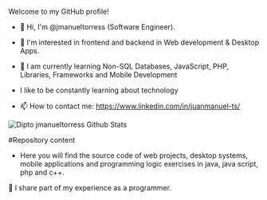 Welcome to my GitHub profile!

- 👋 Hi, I'm @jmanueltorress (Software Engineer).
- 👾 I'm interested in frontend and backend in Web development & Desktop Apps.
- 🌱 I am currently learning Non-SQL Databases, JavaScript, PHP, Libraries, Frameworks and Mobile Development

- I like to be constantly learning about technology



- 📫 How to contact me: https://www.linkedin.com/in/juanmanuel-ts/


![Dipto jmanueltorress Github Stats](https://github-readme-stats.vercel.app/api?username=jmanueltorress&show_icons=true_color=fff&icon_color=9eff79&text_color=9f9f9f&bg_color=c3efff)

#Repository content
- Here you will find the source code of web projects, desktop systems, mobile applications and programming logic exercises in java, java script, php and c++.

🌟 I share part of my experience as a programmer.


<!---
/Readme.md
--->


